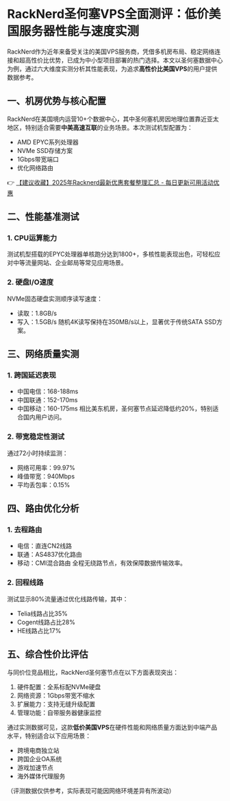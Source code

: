 # RackNerd圣何塞VPS全面测评：低价美国服务器性能与速度实测

RackNerd作为近年来备受关注的美国VPS服务商，凭借多机房布局、稳定网络连接和超高性价比优势，已成为中小型项目部署的热门选择。本文以圣何塞数据中心为例，通过六大维度实测分析其性能表现，为追求**高性价比美国VPS**的用户提供数据参考。

## 一、机房优势与核心配置
RackNerd在美国境内运营10+个数据中心，其中圣何塞机房因地理位置靠近亚太地区，特别适合需要**中美高速互联**的业务场景。本次测试机型配置为：
- AMD EPYC系列处理器
- NVMe SSD存储方案
- 1Gbps带宽端口
- 优化网络路由

👉 [【建议收藏】2025年Racknerd最新优惠套餐整理汇总 - 每日更新可用活动优惠](https://bit.ly/Rack_Nerd)

## 二、性能基准测试
### 1. CPU运算能力
测试机型搭载的EPYC处理器单核跑分达到1800+，多核性能表现出色，可轻松应对中等流量网站、企业邮局等常见应用场景。

### 2. 硬盘I/O速度
NVMe固态硬盘实测顺序读写速度：
- 读取：1.8GB/s 
- 写入：1.5GB/s
随机4K读写保持在350MB/s以上，显著优于传统SATA SSD方案。

## 三、网络质量实测
### 1. 跨国延迟表现
- 中国电信：168-188ms
- 中国联通：152-170ms  
- 中国移动：160-175ms
相比美东机房，圣何塞节点延迟降低约20%，特别适合国内用户访问。

### 2. 带宽稳定性测试
通过72小时持续监测：
- 网络可用率：99.97%
- 峰值带宽：940Mbps
- 平均丢包率：0.15%

## 四、路由优化分析
### 1. 去程路由
- 电信：直连CN2线路
- 联通：AS4837优化路由
- 移动：CMI混合路由
全程无绕路节点，有效保障数据传输效率。

### 2. 回程线路
测试显示80%流量通过优化线路传输，其中：
- Telia线路占比35% 
- Cogent线路占比28%
- HE线路占比17%

## 五、综合性价比评估
与同价位竞品相比，RackNerd圣何塞节点在以下方面表现突出：
1. 硬件配置：全系标配NVMe硬盘
2. 网络资源：1Gbps带宽不缩水
3. 扩展能力：支持无缝升级配置
4. 管理功能：自带服务器健康监控

通过实测数据可见，这款**低价美国VPS**在硬件性能和网络质量方面达到中端产品水平，特别适合以下应用场景：
- 跨境电商独立站
- 跨国企业OA系统
- 游戏加速节点
- 海外媒体代理服务

（评测数据仅供参考，实际表现可能因网络环境差异有所波动）